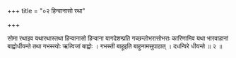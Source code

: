 +++
title = "०२ हिन्वानासो रथा"

+++

सोमा रथाइव यथारथास्तथा हिन्वानासो हिन्वाना यागदेशम्प्रति गच्छन्तोभरासोभराः कारिणामिव यथा भारवाहानां बाह्वोर्धीयन्ते तथा गभस्त्योः ऋत्विजां बाह्वोः । गभस्ती बाहूइति बाहुनामसुपाठात् । दधन्विरे धीयन्ते ॥ २ ॥